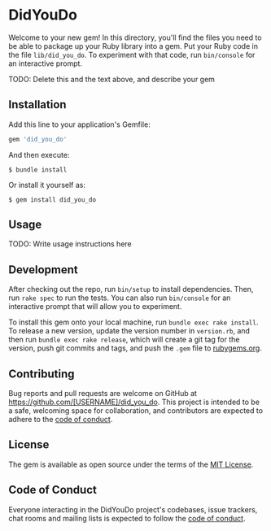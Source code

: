 # DidYouDo

Welcome to your new gem! In this directory, you'll find the files you need to be able to package up your Ruby library into a gem. Put your Ruby code in the file `lib/did_you_do`. To experiment with that code, run `bin/console` for an interactive prompt.

TODO: Delete this and the text above, and describe your gem

## Installation

Add this line to your application's Gemfile:

```ruby
gem 'did_you_do'
```

And then execute:

    $ bundle install

Or install it yourself as:

    $ gem install did_you_do

## Usage

TODO: Write usage instructions here

## Development

After checking out the repo, run `bin/setup` to install dependencies. Then, run `rake spec` to run the tests. You can also run `bin/console` for an interactive prompt that will allow you to experiment.

To install this gem onto your local machine, run `bundle exec rake install`. To release a new version, update the version number in `version.rb`, and then run `bundle exec rake release`, which will create a git tag for the version, push git commits and tags, and push the `.gem` file to [rubygems.org](https://rubygems.org).

## Contributing

Bug reports and pull requests are welcome on GitHub at https://github.com/[USERNAME]/did_you_do. This project is intended to be a safe, welcoming space for collaboration, and contributors are expected to adhere to the [code of conduct](https://github.com/[USERNAME]/did_you_do/blob/master/CODE_OF_CONDUCT.md).


## License

The gem is available as open source under the terms of the [MIT License](https://opensource.org/licenses/MIT).

## Code of Conduct

Everyone interacting in the DidYouDo project's codebases, issue trackers, chat rooms and mailing lists is expected to follow the [code of conduct](https://github.com/[USERNAME]/did_you_do/blob/master/CODE_OF_CONDUCT.md).
